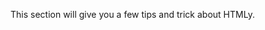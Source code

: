 <!--t Tips &amp; Trick t-->
<!--d This section will give you a few tips and trick about HTMLy. d-->

This section will give you a few tips and trick about HTMLy.